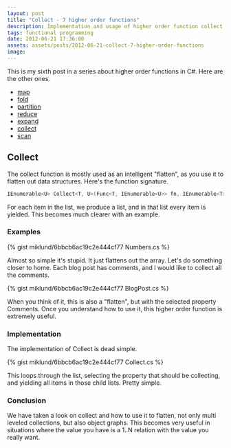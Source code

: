 ```yaml
---
layout: post
title: "Collect - 7 higher order functions"
description: Implementation and usage of higher order function collect.
tags: functional programming
date: 2012-06-21 17:36:00
assets: assets/posts/2012-06-21-collect-7-higher-order-functions
image: 
---
```


This is my sixth post in a series about higher order functions in C#. Here are the other ones.

* [map](/2012/06/03/map-7-higher-order-functions.html)
* [fold](/2012/06/06/fold-7-higher-order-functions.html)
* [partition](/2012/06/10/partition-7-higher-order-functions.html)
* [reduce](/2012/06/16/reduce-7-higher-order-functions.html)
* [expand](/2012/06/19/expand-7-higher-order-functions.html)
* [collect](/2012/06/21/collect-7-higher-order-functions.html)
* [scan](/2012/06/23/scan-7-higher-order-functions.html)

## Collect

The collect function is mostly used as an intelligent "flatten", as you use it to flatten out data structures. Here's the function signature.

```csharp
IEnumerable<U> Collect<T, U>(Func<T, IEnumerable<U>> fn, IEnumerable<T> list)
```

For each item in the list, we produce a list, and in that list every item is yielded. This becomes much clearer with an example.

### Examples

{% gist miklund/6bbcb6ac19c2e444cf77 Numbers.cs %}

Almost so simple it's stupid. It just flattens out the array. Let's do something closer to home. Each blog post has comments, and I would like to collect all the comments.

{% gist miklund/6bbcb6ac19c2e444cf77 BlogPost.cs %}

When you think of it, this is also a "flatten", but with the selected property Comments. Once you understand how to use it, this higher order function is extremely useful.

### Implementation

The implementation of Collect is dead simple.

{% gist miklund/6bbcb6ac19c2e444cf77 Collect.cs %}

This loops through the list, selecting the property that should be collecting, and yielding all items in those child lists. Pretty simple.

### Conclusion

We have taken a look on collect and how to use it to flatten, not only multi leveled collections, but also object graphs. This becomes very useful in situations where the value you have is a 1..N relation with the value you really want.
